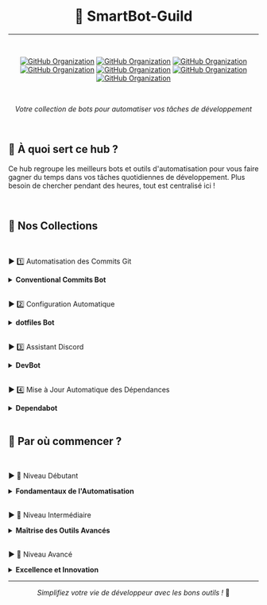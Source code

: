 <div align="center">

# 🤖 SmartBot-Guild

---

<br>

[![GitHub Organization](https://img.shields.io/badge/GitHub-42_Academy-purple?logo=github&logoColor=white)](https://github.com/42-academy/.github/blob/main/profile/README.md)
[![GitHub Organization](https://img.shields.io/badge/GitHub-CyberOpsHub-181717?logo=github)](https://github.com/CyberOpsHub)
[![GitHub Organization](https://img.shields.io/badge/GitHub-dev_forks_collection-181717?logo=github)](https://github.com/dev-forks-collection)
[![GitHub Organization](https://img.shields.io/badge/GitHub-42_Projects-181717?logo=github)](https://github.com/404)
[![GitHub Organization](https://img.shields.io/badge/GitHub-42_Career_Hub-181717?logo=github)](https://github.com/42-Career-Hub)
[![GitHub Organization](https://img.shields.io/badge/GitHub-42_Learning-181717?logo=github)](https://github.com/42-Learning)
[![GitHub Organization](https://img.shields.io/badge/GitHub-42_DevTools-181717?logo=github)](https://github.com/42-DevTools)

<br>


*Votre collection de bots pour automatiser vos tâches de développement*
</div>

<!----------------------------------->
<!-- Section: À quoi sert ce hub ? -->
<!----------------------------------->
<br>

## 🎯 À quoi sert ce hub ?

Ce hub regroupe les meilleurs bots et outils d'automatisation pour vous faire gagner du temps dans vos tâches quotidiennes de développement. Plus besoin de chercher pendant des heures, tout est centralisé ici !

<!---------------------------->
<!-- Section: Collections  -->
<!---------------------------->
<br>

## 🤖 Nos Collections

<!---------------------------->
<!-- Commits Git           -->
<!---------------------------->
<br>

▶️ 1️⃣ Automatisation des Commits Git
<details>
<summary><strong>Conventional Commits Bot</strong></summary>

- [**Conventional Commits Bot**](https://github.com/conventional-changelog/commitlint)
  
  - ✨ Ce bot vous aide à écrire des commits propres et standardisés
  - 📝 Il vous guide pour écrire vos commits : type, portée, description
  - 💡 Exemple : "fix(login): correct password validation"
  - 🚀 Installation simple : `npm install -g @commitlint/cli`
  - 📦 Configuration flexible via fichier de config
  - 🔄 Intégration CI/CD possible
  - 📊 Génération de changelogs automatique
</details>


<!---------------------------->
<!-- Configuration Auto     -->
<!---------------------------->
<br>

▶️ 2️⃣ Configuration Automatique
<details>
<summary><strong>dotfiles Bot</strong></summary>

- [**dotfiles Bot**](https://github.com/CodelyTV/dotly)
  
  - 🔧 Configure automatiquement votre environnement de développement
  - 🚀 Installation en une commande : `bash <(curl -s https://raw.githubusercontent.com/CodelyTV/dotly/master/installer)`
  - 📦 Installe et configure : git, zsh, vim, vscode
  - ⚙️ Personnalisation via fichiers de configuration
  - 💾 Sauvegarde de votre configuration
  - 🔄 Synchronisation entre machines
  - 🛠️ Mise à jour automatique des outils
</details>


<!---------------------------->
<!-- Assistant Discord      -->
<!---------------------------->
<br>

▶️ 3️⃣ Assistant Discord
<details>
<summary><strong>DevBot</strong></summary>

- [**DevBot**](https://github.com/reactiflux/discord-irc)
  
  - 🤖 Assistant personnel pour gérer vos projets sur Discord
  - 📊 Commandes principales : `!github status`, `!deploy`, `!todo`
  - 🔗 Intégration complète avec GitHub
  - 📈 Suivi de projets en temps réel
  - 🔔 Notifications personnalisables
  - 🤝 Collaboration d'équipe facilitée
  - 📝 Documentation automatique
</details>


<!---------------------------->
<!-- Dependabot            -->
<!---------------------------->
<br>

▶️ 4️⃣ Mise à Jour Automatique des Dépendances
<details>
<summary><strong>Dependabot</strong></summary>

- [**Dependabot**](https://github.com/dependabot/dependabot-core)
  
  - 🔄 Mise à jour automatique des dépendances
  - ⚡ Configuration simple via fichier YAML
  - 🛡️ Vérification de sécurité intégrée
  - 📦 Support multi-langages
  - 📊 Rapports détaillés des mises à jour
  - 🤝 Création automatique de Pull Requests
  - 🔍 Analyse des changements proposés
</details>


<!---------------------------->
<!-- Par où commencer      -->
<!---------------------------->
<br>

## 🚀 Par où commencer ?

<!---------------------------->
<!-- Niveau Débutant       -->
<!---------------------------->
<br>

▶️ 🌱 Niveau Débutant
<details>
<summary><strong>Fondamentaux de l'Automatisation</strong></summary>

- [**Guide du Débutant**](#)
  - 🛠️ **Installation Essentielle**
    - Configuration de Git et GitHub
    - Mise en place de Conventional Commits Bot
    - Installation basique de dotfiles
  
  - 📚 **Apprentissage des Bases**
    - Comprendre les commandes Git essentielles
    - Maîtriser la syntaxe des commits conventionnels
    - Configurer son éditeur (VSCode recommandé)
  
  - 🏃‍♂️ **Premiers Pas Pratiques**
    - Créer son premier workflow d'automatisation
    - Mettre en place une configuration de base
    - Utiliser les commandes fondamentales
  
  - 🎯 **Objectifs à Atteindre**
    - Autonomie sur les opérations de base
    - Compréhension des workflows simples
    - Utilisation régulière des outils automatisés
</details>

<!---------------------------->
<!-- Niveau Intermédiaire  -->
<!---------------------------->
<br>

▶️ 🔄 Niveau Intermédiaire
<details>
<summary><strong>Maîtrise des Outils Avancés</strong></summary>

- [**Guide Intermédiaire**](#)
  - 🔧 **Configuration Avancée**
    - Personnalisation complète de dotfiles
    - Integration de GitHub Actions
    - Configuration de Dependabot
  
  - 🚀 **Automatisation Poussée**
    - Création de workflows personnalisés
    - Scripts d'automatisation sur mesure
    - Intégration CI/CD basique
  
  - 📊 **Monitoring et Optimisation**
    - Mise en place de tableaux de bord
    - Suivi des performances
    - Optimisation des processus
  
  - 🛠️ **Outils Spécialisés**
    - Utilisation avancée de DevBot
    - Scripts de déploiement automatisés
    - Gestion avancée des dépendances
</details>

<!---------------------------->
<!-- Niveau Avancé         -->
<!---------------------------->
<br>

▶️ 🚀 Niveau Avancé
<details>
<summary><strong>Excellence et Innovation</strong></summary>

- [**Guide Expert**](#)
  - 🎯 **Expertise Technique**
    - Développement d'outils personnalisés
    - Création de plugins et extensions
    - Architecture de solutions complexes
  
  - 🌟 **Innovation**
    - Conception de nouveaux workflows
    - Développement de solutions innovantes
    - Création d'outils pour la communauté
  
  - 👥 **Leadership Technique**
    - Mentorat et formation
    - Contributions open source
    - Partage de bonnes pratiques
  
  - 🔬 **R&D et Expérimentation**
    - Exploration de nouvelles technologies
    - Tests de nouvelles approches
    - Développement de prototypes
</details>


<!---------------------------->
<!-- Footer                -->
<!---------------------------->

<div align="center">

---

*Simplifiez votre vie de développeur avec les bons outils !* 🚀

</div>
